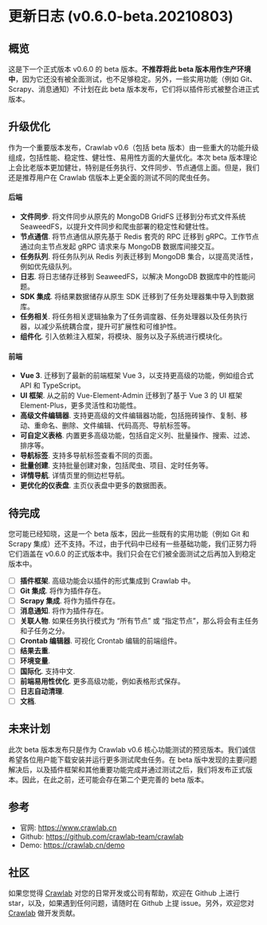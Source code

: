 # 更新日志 (v0.6.0-beta.20210803)

## 概览

这是下一个正式版本 v0.6.0 的 beta 版本。**不推荐将此 beta 版本用作生产环境中**，因为它还没有被全面测试，也不足够稳定。另外，一些实用功能（例如 Git、Scrapy、消息通知）不计划在此 beta 版本发布，它们将以插件形式被整合进正式版本。

## 升级优化

作为一个重要版本发布，Crawlab v0.6（包括 beta 版本）由一些重大的功能升级组成，包括性能、稳定性、健壮性、易用性方面的大量优化。本次 beta 版本理论上会比老版本更加健壮，特别是任务执行、文件同步、节点通信上面。但是，我们还是推荐用户在 Crawlab 信版本上更全面的测试不同的爬虫任务。

#### 后端

- **文件同步**. 将文件同步从原先的 MongoDB GridFS 迁移到分布式文件系统 SeaweedFS，以提升文件同步和爬虫部署的稳定性和健壮性。
- **节点通信**. 将节点通信从原先基于 Redis 套壳的 RPC 迁移到 gRPC。工作节点通过向主节点发起 gRPC 请求来与 MongoDB 数据库间接交互。
- **任务队列**. 将任务队列从 Redis 列表迁移到 MongoDB 集合，以提高灵活性，例如优先级队列。
- **日志**. 将日志储存迁移到 SeaweedFS，以解决 MongoDB 数据库中的性能问题。
- **SDK 集成**. 将结果数据储存从原生 SDK 迁移到了任务处理器集中导入到数据库。
- **任务相关**. 将任务相关逻辑抽象为了任务调度器、任务处理器以及任务执行器，以减少系统耦合度，提升可扩展性和可维护性。
- **组件化**. 引入依赖注入框架，将模块、服务以及子系统进行模块化。

#### 前端

- **Vue 3**. 迁移到了最新的前端框架 Vue 3，以支持更高级的功能，例如组合式 API 和 TypeScript。
- **UI 框架**. 从之前的 Vue-Element-Admin 迁移到了基于 Vue 3 的 UI 框架 Element-Plus，更多灵活性和功能性。
- **高级文件编辑器**. 支持更高级的文件编辑器功能，包括拖砖操作、复制、移动、重命名、删除、文件编辑、代码高亮、导航标签等。
- **可自定义表格**. 内置更多高级功能，包括自定义列、批量操作、搜索、过滤、排序等。
- **导航标签**. 支持多导航标签查看不同的页面。
- **批量创建**. 支持批量创建对象，包括爬虫、项目、定时任务等。
- **详情导航**. 详情页里的侧边栏导航。
- **更优化的仪表盘**. 主页仪表盘中更多的数据图表。

## 待完成

您可能已经知晓，这是一个 beta 版本，因此一些既有的实用功能（例如 Git 和 Scrapy 集成）还不支持。不过，由于代码中已经有一些基础功能，我们正努力将它们涵盖在 v0.6.0 的正式版本中。我们只会在它们被全面测试之后再加入到稳定版本中。

- [ ] **插件框架**. 高级功能会以插件的形式集成到 Crawlab 中。
- [ ] **Git 集成**. 将作为插件存在。
- [ ] **Scrapy 集成**. 将作为插件存在。
- [ ] **消息通知**. 将作为插件存在。
- [ ] **关联人物**. 如果任务执行模式为 “所有节点” 或 “指定节点”，那么将会有主任务和子任务之分。
- [ ] **Crontab 编辑器**. 可视化 Crontab 编辑的前端组件。
- [ ] **结果去重**.
- [ ] **环境变量**.
- [ ] **国际化**. 支持中文.
- [ ] **前端易用性优化**. 更多高级功能，例如表格形式保存。
- [ ] **日志自动清理**.
- [ ] **文档**.

## 未来计划

此次 beta 版本发布只是作为 Crawlab v0.6 核心功能测试的预览版本。我们诚信希望各位用户能下载安装并运行更多测试爬虫任务。在 beta 版中发现的主要问题解决后，以及插件框架和其他重要功能完成并通过测试之后，我们将发布正式版本。因此，在此之前，还可能会存在第二个更完善的 beta 版本。

## 参考

- 官网: https://www.crawlab.cn
- Github: https://github.com/crawlab-team/crawlab
- Demo: https://crawlab.cn/demo

## 社区

如果您觉得 [Crawlab](https://www.oschina.net/action/GoToLink?url=https%3A%2F%2Fgithub.com%2Fcrawlab-team%2Fcrawlab) 对您的日常开发或公司有帮助，欢迎在 Github 上进行 star，以及，如果遇到任何问题，请随时在 Github 上提 issue。另外，欢迎您对 [Crawlab](https://www.oschina.net/action/GoToLink?url=https%3A%2F%2Fgithub.com%2Fcrawlab-team%2Fcrawlab) 做开发贡献。
